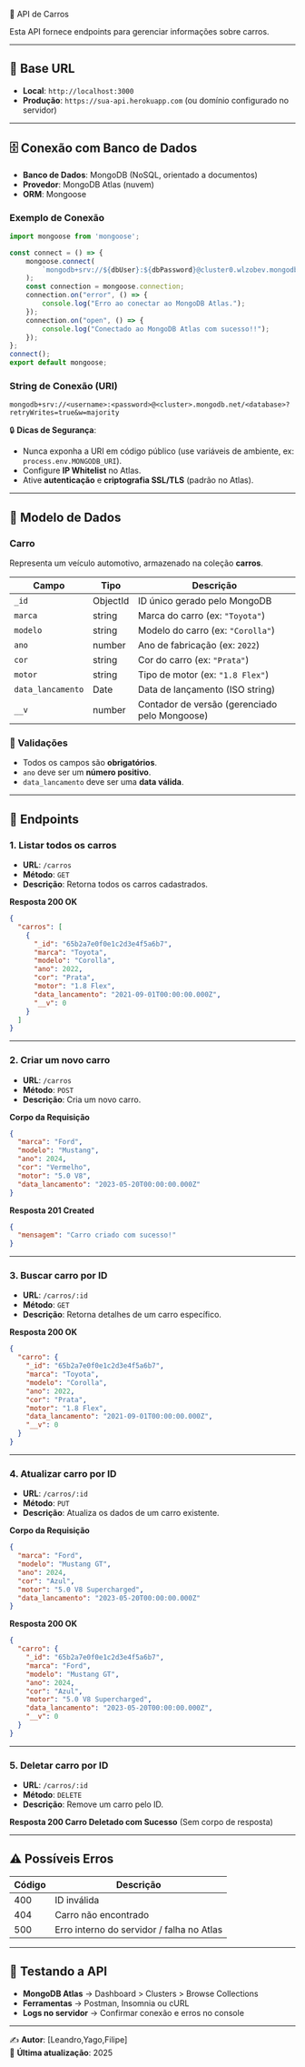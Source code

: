 🚗 API de Carros

Esta API fornece endpoints para gerenciar informações sobre carros.

---

## 📌 Base URL

- **Local**: `http://localhost:3000`
- **Produção**: `https://sua-api.herokuapp.com` (ou domínio configurado no servidor)

---

## 🗄️ Conexão com Banco de Dados

- **Banco de Dados**: MongoDB (NoSQL, orientado a documentos)  
- **Provedor**: MongoDB Atlas (nuvem)  
- **ORM**: Mongoose  

### Exemplo de Conexão

```javascript
import mongoose from 'mongoose';

const connect = () => {
    mongoose.connect(
        `mongodb+srv://${dbUser}:${dbPassword}@cluster0.wlzobev.mongodb.net/apicarros?retryWrites=true&w=majority&appName=Cluster0`
    );
    const connection = mongoose.connection;
    connection.on("error", () => {
        console.log("Erro ao conectar ao MongoDB Atlas.");
    });
    connection.on("open", () => {
        console.log("Conectado ao MongoDB Atlas com sucesso!!");
    });
};
connect();
export default mongoose;
```

### String de Conexão (URI)

```
mongodb+srv://<username>:<password>@<cluster>.mongodb.net/<database>?retryWrites=true&w=majority
```

🔒 **Dicas de Segurança**:
- Nunca exponha a URI em código público (use variáveis de ambiente, ex: `process.env.MONGODB_URI`).
- Configure **IP Whitelist** no Atlas.
- Ative **autenticação** e **criptografia SSL/TLS** (padrão no Atlas).

---

## 📑 Modelo de Dados

### Carro

Representa um veículo automotivo, armazenado na coleção **carros**.

| Campo           | Tipo     | Descrição                                      |
|-----------------|----------|------------------------------------------------|
| `_id`           | ObjectId | ID único gerado pelo MongoDB                   |
| `marca`         | string   | Marca do carro (ex: `"Toyota"`)                |
| `modelo`        | string   | Modelo do carro (ex: `"Corolla"`)              |
| `ano`           | number   | Ano de fabricação (ex: `2022`)                 |
| `cor`           | string   | Cor do carro (ex: `"Prata"`)                   |
| `motor`         | string   | Tipo de motor (ex: `"1.8 Flex"`)               |
| `data_lancamento` | Date   | Data de lançamento (ISO string)                |
| `__v`           | number   | Contador de versão (gerenciado pelo Mongoose)  |

### 🔎 Validações
- Todos os campos são **obrigatórios**.
- `ano` deve ser um **número positivo**.
- `data_lancamento` deve ser uma **data válida**.

---

## 🔗 Endpoints

### 1. Listar todos os carros
- **URL**: `/carros`  
- **Método**: `GET`  
- **Descrição**: Retorna todos os carros cadastrados.

**Resposta 200 OK**
```json
{
  "carros": [
    {
      "_id": "65b2a7e0f0e1c2d3e4f5a6b7",
      "marca": "Toyota",
      "modelo": "Corolla",
      "ano": 2022,
      "cor": "Prata",
      "motor": "1.8 Flex",
      "data_lancamento": "2021-09-01T00:00:00.000Z",
      "__v": 0
    }
  ]
}
```

---

### 2. Criar um novo carro
- **URL**: `/carros`  
- **Método**: `POST`  
- **Descrição**: Cria um novo carro.

**Corpo da Requisição**
```json
{
  "marca": "Ford",
  "modelo": "Mustang",
  "ano": 2024,
  "cor": "Vermelho",
  "motor": "5.0 V8",
  "data_lancamento": "2023-05-20T00:00:00.000Z"
}
```

**Resposta 201 Created**
```json
{
  "mensagem": "Carro criado com sucesso!"
}
```

---

### 3. Buscar carro por ID
- **URL**: `/carros/:id`  
- **Método**: `GET`  
- **Descrição**: Retorna detalhes de um carro específico.

**Resposta 200 OK**
```json
{
  "carro": {
    "_id": "65b2a7e0f0e1c2d3e4f5a6b7",
    "marca": "Toyota",
    "modelo": "Corolla",
    "ano": 2022,
    "cor": "Prata",
    "motor": "1.8 Flex",
    "data_lancamento": "2021-09-01T00:00:00.000Z",
    "__v": 0
  }
}
```

---

### 4. Atualizar carro por ID
- **URL**: `/carros/:id`  
- **Método**: `PUT`  
- **Descrição**: Atualiza os dados de um carro existente.

**Corpo da Requisição**
```json
{
  "marca": "Ford",
  "modelo": "Mustang GT",
  "ano": 2024,
  "cor": "Azul",
  "motor": "5.0 V8 Supercharged",
  "data_lancamento": "2023-05-20T00:00:00.000Z"
}
```

**Resposta 200 OK**
```json
{
  "carro": {
    "_id": "65b2a7e0f0e1c2d3e4f5a6b7",
    "marca": "Ford",
    "modelo": "Mustang GT",
    "ano": 2024,
    "cor": "Azul",
    "motor": "5.0 V8 Supercharged",
    "data_lancamento": "2023-05-20T00:00:00.000Z",
    "__v": 0
  }
}
```

---

### 5. Deletar carro por ID
- **URL**: `/carros/:id`  
- **Método**: `DELETE`  
- **Descrição**: Remove um carro pelo ID.

**Resposta 200 Carro Deletado com Sucesso**
(Sem corpo de resposta)

---

## ⚠️ Possíveis Erros

| Código | Descrição                                |
|--------|------------------------------------------|
| 400    | ID inválida                              |
| 404    | Carro não encontrado                     |
| 500    | Erro interno do servidor / falha no Atlas |

---

## 🧪 Testando a API

- **MongoDB Atlas** → Dashboard > Clusters > Browse Collections  
- **Ferramentas** → Postman, Insomnia ou cURL  
- **Logs no servidor** → Confirmar conexão e erros no console  

---

✍️ **Autor**: [Leandro,Yago,Filipe]  
📅 **Última atualização**: 2025
